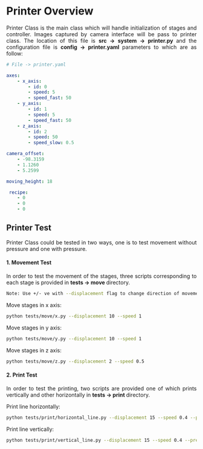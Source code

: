 # Printer Overview

<p align="justify">
Printer Class is the main class which will handle initialization of stages and controller. Images
captured by camera interface will be pass to printer class. The location of this file is <b> src 
-> system -> printer.py </b> and the configuration file is <b> config -> printer.yaml </b> parameters
to which are as follow:</p>

```yaml
# File -> printer.yaml

axes:
    - x_axis:
        - id: 0
        - speed: 5
        - speed_fast: 50
    - y_axis:
        - id: 1
        - speed: 5
        - speed_fast: 50
    - z_axis:
        - id: 2
        - speed: 50
        - speed_slow: 0.5

camera_offset:
    - -98.3159
    - 1.1260
    - 5.2599

moving_height: 18

 recipe:
    - 0
    - 0
    - 0

```

## Printer Test
<p align="justify">
Printer Class could be tested in two ways, one is to test movement without pressure and one with pressure.</p>

#### 1. Movement Test

<p align="justify">
In order to test the movement of the stages, three scripts corresponding to each stage is provided in <b> tests -> move </b> directory.</p>

```sh
Note: Use +/- ve with --displacement flag to change direction of movement
```

Move stages in x axis:
```sh 
python tests/move/x.py --displacement 10 --speed 1
```

Move stages in y axis:
```sh 
python tests/move/y.py --displacement 10 --speed 1
```

Move stages in z axis:
```sh 
python tests/move/z.py --displacement 2 --speed 0.5
```

#### 2. Print Test

<p align="justify">
In order to test the printing, two scripts are provided one of which prints vertically and other horizontally
in <b> tests -> print </b> directory.</p>

Print line horizontally:
```sh
python tests/print/horizontal_line.py --displacement 15 --speed 0.4 --pressure 10
```

Print line vertically:
```sh
python tests/print/vertical_line.py --displacement 15 --speed 0.4 --pressure 10
```